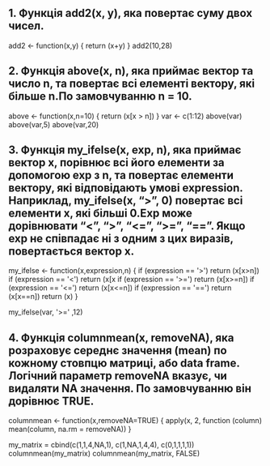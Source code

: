 ## 1. Функція add2(x, y), яка повертає суму двох чисел.

add2 <- function(x,y) {
return (x+y)
}
add2(10,28)

## 2. Функція above(x, n), яка приймає вектор та число n, та повертає всі елементі вектору, які більше n.По замовчуванню n = 10.

above <- function(x,n=10) {
return (x[x > n])
}
var <- c(1:12)
above(var)
above(var,5)
above(var,20)

## 3. Функція my_ifelse(x, exp, n), яка приймає вектор x, порівнює всі його елементи за допомогою exp з n, та повертає елементи вектору, які відповідають умові expression. Наприклад, my_ifelse(x, “>”, 0) повертає всі елементи x, які більші 0.Exp може дорівнювати “<”, “>”, “<=”, “>=”, “==”. Якщо exp не співпадає ні з одним з цих виразів, повертається вектор x.

my_ifelse <- function(x,expression,n) {
if (expression == '>') return (x[x>n])
if (expression == '<') return (x[x if (expression == '>=') return (x[x>=n])
if (expression == '<=') return (x[x<=n])
if (expression == '==') return (x[x==n])
return (x)
}

my_ifelse(var, '>=' ,12)

## 4. Функція columnmean(x, removeNA), яка розраховує середнє значення (mean) по кожному стовпцю матриці, або data frame. Логічний параметр removeNA вказує, чи видаляти NA значення. По замовчуванню він дорівнює TRUE.

columnmean <- function(x,removeNA=TRUE) {
apply(x, 2, function (column) mean(column, na.rm = removeNA))
}

my_matrix = cbind(c(1,1,4,NA,1), c(1,NA,1,4,4), c(0,1,1,1,1))
columnmean(my_matrix)
columnmean(my_matrix, FALSE)